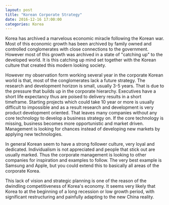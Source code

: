 ```yaml
---
layout: post
title: "Korean Corporate Strategy"
date: 2016-12-16 17:00:00
categories: Korea
---
```


Korea has archived a marvelous economic miracle following the Korean war. Most of this economic growth has been archived by family owned and controlled conglomerates with close connections to the government. However most of this growth was archived in a state of "catching up" to the developed world. It is this catching up mind set together with the Korean culture that created this modern looking society.


However my observation form working several year in the corporate Korean world is that, most of the conglomerates lack a future strategy. The research and development horizon is small, usually 3-5 years. That is due to the pressure that builds up in the corporate hierarchy. Executives have a short life expectancy thus are poised to delivery results in a short timeframe. Starting projects which could take 10 year or more is usually difficult to impossible and as a result research and development is very product development oriented. That leaves many companies without any core technology to develop a business strategy on.
If the core technology is missing, business becomes more opportunistic and market driven. Management is looking for chances instead of developing new markets by applying new technologies.


In general Korean seem to have a strong follower culture, very loyal and dedicated. Individualism is not appreciated and people that stick out are usually marked. Thus the corporate management is looking to other companies for inspiration and examples to follow. The very best example is Samsung and Apple, but you could extend this to basically all areas of the corporate Korea.


This lack of vision and strategic planning is one of the reason of the dwindling competitiveness of Korea's economy. It seems very likely that Korea to at the beginning of a long recession or low growth period, with significant restructuring and painfully adapting to the new China reality.
